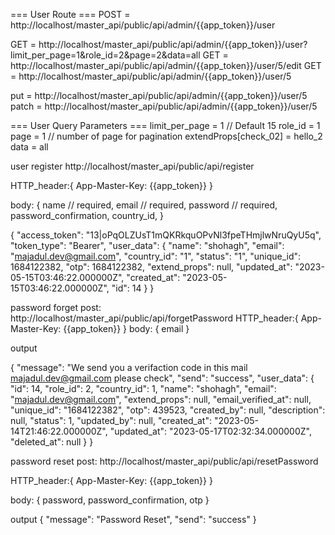 
=== User Route ===
POST	= http://localhost/master_api/public/api/admin/{{app_token}}/user

GET 	= http://localhost/master_api/public/api/admin/{{app_token}}/user?limit_per_page=1&role_id=2&page=2&data=all
GET 	= http://localhost/master_api/public/api/admin/{{app_token}}/user/5/edit
GET 	= http://localhost/master_api/public/api/admin/{{app_token}}/user/5

put   = http://localhost/master_api/public/api/admin/{{app_token}}/user/5
patch = http://localhost/master_api/public/api/admin/{{app_token}}/user/5


=== User Query Parameters ===
limit_per_page = 1 // Default 15
role_id = 1
page = 1 // number of page for pagination
extendProps[check_02] = hello_2
data = all


user register
http://localhost/master_api/public/api/register

HTTP_header:{
App-Master-Key: {{app_token}}
}


body: {
    name // required,
    email // required,
    password // required,
    password_confirmation,
    country_id,
}

{
  "access_token": "13|oPqOLZUsT1mQKRkquOPvNl3fpeTHmjlwNruQyU5q",
  "token_type": "Bearer",
  "user_data": {
    "name": "shohagh",
    "email": "majadul.dev@gmail.com",
    "country_id": "1",
    "status": "1",
    "unique_id": 1684122382,
    "otp": 1684122382,
    "extend_props": null,
    "updated_at": "2023-05-15T03:46:22.000000Z",
    "created_at": "2023-05-15T03:46:22.000000Z",
    "id": 14
  }
}



password forget
post:
http://localhost/master_api/public/api/forgetPassword
HTTP_header:{
App-Master-Key: {{app_token}}
}
body: {
  email
}

output

{
  "message": "We send you a verifaction code in this mail majadul.dev@gmail.com please check",
  "send": "success",
  "user_data": {
    "id": 14,
    "role_id": 2,
    "country_id": 1,
    "name": "shohagh",
    "email": "majadul.dev@gmail.com",
    "extend_props": null,
    "email_verified_at": null,
    "unique_id": "1684122382",
    "otp": 439523,
    "created_by": null,
    "description": null,
    "status": 1,
    "updated_by": null,
    "created_at": "2023-05-14T21:46:22.000000Z",
    "updated_at": "2023-05-17T02:32:34.000000Z",
    "deleted_at": null
  }
}


password reset
post:
http://localhost/master_api/public/api/resetPassword

HTTP_header:{
App-Master-Key: {{app_token}}
}

body: {
  password,
  password_confirmation,
  otp
}

output
{
  "message": "Password Reset",
  "send": "success"
}

   